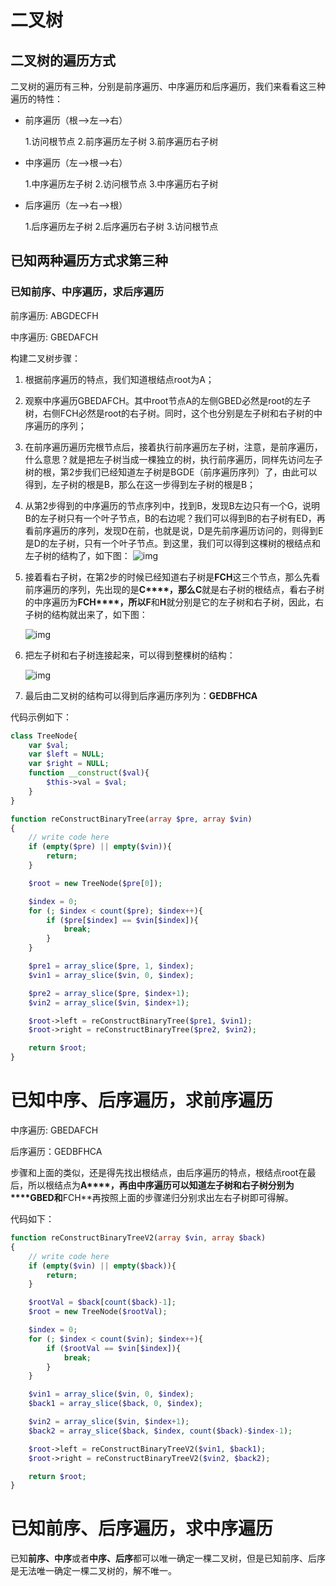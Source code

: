 # 二叉树

## 二叉树的遍历方式

二叉树的遍历有三种，分别是前序遍历、中序遍历和后序遍历，我们来看看这三种遍历的特性：

- 前序遍历（根-->左-->右）


    1.访问根节点
    2.前序遍历左子树 
    3.前序遍历右子树

-  中序遍历（左-->根-->右）     


    1.中序遍历左子树
    2.访问根节点
    3.中序遍历右子树

- 
  后序遍历（左-->右-->根）


    1.后序遍历左子树
    2.后序遍历右子树
    3.访问根节点
## 已知两种遍历方式求第三种

### 已知前序、中序遍历，求后序遍历

前序遍历: ABGDECFH

中序遍历: GBEDAFCH

构建二叉树步骤：

1. 根据前序遍历的特点，我们知道根结点root为A；
2. 观察中序遍历GBEDAFCH。其中root节点A的左侧GBED必然是root的左子树，右侧FCH必然是root的右子树。同时，这个也分别是左子树和右子树的中序遍历的序列；
3. 在前序遍历遍历完根节点后，接着执行前序遍历左子树，注意，是前序遍历，什么意思？就是把左子树当成一棵独立的树，执行前序遍历，同样先访问左子树的根，第2步我们已经知道左子树是BGDE（前序遍历序列）了，由此可以得到，左子树的根是B，那么在这一步得到左子树的根是B；
4. 从第2步得到的中序遍历的节点序列中，找到B，发现B左边只有一个G，说明B的左子树只有一个叶子节点，B的右边呢？我们可以得到B的右子树有ED，再看前序遍历的序列，发现D在前，也就是说，D是先前序遍历访问的，则得到E是D的左子树，只有一个叶子节点。到这里，我们可以得到这棵树的根结点和左子树的结构了，如下图：
   ![img](https://img-blog.csdn.net/20180914113123828?watermark/2/text/aHR0cHM6Ly9ibG9nLmNzZG4ubmV0L3FxXzM0MTU0NTcw/font/5a6L5L2T/fontsize/400/fill/I0JBQkFCMA==/dissolve/70)

5. 接着看右子树，在第2步的时候已经知道右子树是**FCH**这三个节点，那么先看前序遍历的序列，先出现的是**C****，**那么**C**就是右子树的根结点，看右子树的中序遍历为**FCH****，**所以**F**和**H**就分别是它的左子树和右子树，因此，右子树的结构就出来了，如下图：

   ![img](https://img-blog.csdn.net/20180914113308656?watermark/2/text/aHR0cHM6Ly9ibG9nLmNzZG4ubmV0L3FxXzM0MTU0NTcw/font/5a6L5L2T/fontsize/400/fill/I0JBQkFCMA==/dissolve/70)

6. 把左子树和右子树连接起来，可以得到整棵树的结构：

   ![img](https://img-blog.csdn.net/2018091411333656?watermark/2/text/aHR0cHM6Ly9ibG9nLmNzZG4ubmV0L3FxXzM0MTU0NTcw/font/5a6L5L2T/fontsize/400/fill/I0JBQkFCMA==/dissolve/70)

7. 最后由二叉树的结构可以得到后序遍历序列为：**GEDBFHCA**

代码示例如下：

```php
class TreeNode{
    var $val;
    var $left = NULL;
    var $right = NULL;
    function __construct($val){
        $this->val = $val;
    }
}

function reConstructBinaryTree(array $pre, array $vin)
{
	// write code here
	if (empty($pre) || empty($vin)){
		return;
	}

	$root = new TreeNode($pre[0]);

	$index = 0;
	for (; $index < count($pre); $index++){
		if ($pre[$index] == $vin[$index]){
			break;
		}
	}

	$pre1 = array_slice($pre, 1, $index);
	$vin1 = array_slice($vin, 0, $index);

	$pre2 = array_slice($pre, $index+1);
	$vin2 = array_slice($vin, $index+1);

	$root->left = reConstructBinaryTree($pre1, $vin1);
	$root->right = reConstructBinaryTree($pre2, $vin2);

	return $root;
}
```

# 已知中序、后序遍历，求前序遍历

中序遍历: GBEDAFCH

后序遍历：GEDBFHCA

步骤和上面的类似，还是得先找出根结点，由后序遍历的特点，根结点root在最后，所以根结点为**A****，**再由中序遍历可以知道左子树和右子树分别为****GBED**和**FCH**再按照上面的步骤递归分别求出左右子树即可得解。

代码如下：

```php
function reConstructBinaryTreeV2(array $vin, array $back)
{
	// write code here
	if (empty($vin) || empty($back)){
		return;
	}

	$rootVal = $back[count($back)-1];
	$root = new TreeNode($rootVal);

	$index = 0;
	for (; $index < count($vin); $index++){
		if ($rootVal == $vin[$index]){
			break;
		}
	}

	$vin1 = array_slice($vin, 0, $index);
	$back1 = array_slice($back, 0, $index);

	$vin2 = array_slice($vin, $index+1);
	$back2 = array_slice($back, $index, count($back)-$index-1);

	$root->left = reConstructBinaryTreeV2($vin1, $back1);
	$root->right = reConstructBinaryTreeV2($vin2, $back2);

	return $root;
}
```



# 已知前序、后序遍历，求中序遍历

已知**前序、中序**或者**中序、后序**都可以唯一确定一棵二叉树，但是已知前序、后序是无法唯一确定一棵二叉树的，解不唯一。

